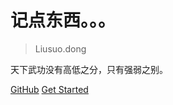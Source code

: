 [comment]: <> (![logo]&#40;images/logo.png&#41;)

# 记点东西。。。

> Liusuo.dong

天下武功没有高低之分，只有强弱之别。

[GitHub](https://github.com/DongLiusuo/notepad.git)
[Get Started](README.md)